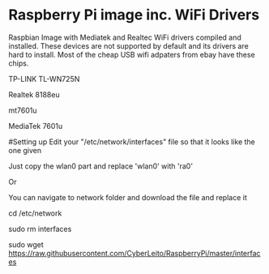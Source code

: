 # Raspberry Pi image inc. WiFi Drivers
Raspbian Image with Mediatek and Realtec WiFi drivers compiled and installed.
These devices are not supported by default and its drivers are hard to install.
Most of the cheap USB wifi adpaters from ebay have these chips.

TP-LINK TL-WN725N

Realtek 8188eu

mt7601u

MediaTek 7601u


#Setting up
Edit your "/etc/network/interfaces" file so that it looks like the one given

Just copy the wlan0 part and replace 'wlan0' with 'ra0'

Or

You can navigate to network folder and download the file and replace it

cd /etc/network

sudo rm interfaces

sudo wget https://raw.githubusercontent.com/CyberLeito/RaspberryPi/master/interfaces

